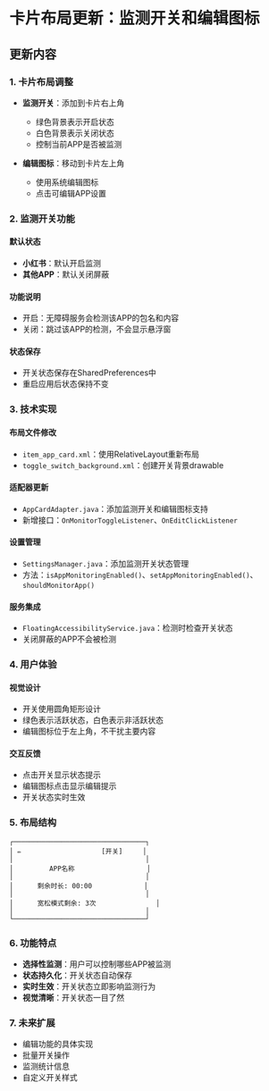 # 卡片布局更新：监测开关和编辑图标

## 更新内容

### 1. 卡片布局调整
- **监测开关**：添加到卡片右上角
  - 绿色背景表示开启状态
  - 白色背景表示关闭状态
  - 控制当前APP是否被监测

- **编辑图标**：移动到卡片左上角
  - 使用系统编辑图标
  - 点击可编辑APP设置

### 2. 监测开关功能

#### 默认状态
- **小红书**：默认开启监测
- **其他APP**：默认关闭屏蔽

#### 功能说明
- 开启：无障碍服务会检测该APP的包名和内容
- 关闭：跳过该APP的检测，不会显示悬浮窗

#### 状态保存
- 开关状态保存在SharedPreferences中
- 重启应用后状态保持不变

### 3. 技术实现

#### 布局文件修改
- `item_app_card.xml`：使用RelativeLayout重新布局
- `toggle_switch_background.xml`：创建开关背景drawable

#### 适配器更新
- `AppCardAdapter.java`：添加监测开关和编辑图标支持
- 新增接口：`OnMonitorToggleListener`、`OnEditClickListener`

#### 设置管理
- `SettingsManager.java`：添加监测开关状态管理
- 方法：`isAppMonitoringEnabled()`、`setAppMonitoringEnabled()`、`shouldMonitorApp()`

#### 服务集成
- `FloatingAccessibilityService.java`：检测时检查开关状态
- 关闭屏蔽的APP不会被检测

### 4. 用户体验

#### 视觉设计
- 开关使用圆角矩形设计
- 绿色表示活跃状态，白色表示非活跃状态
- 编辑图标位于左上角，不干扰主要内容

#### 交互反馈
- 点击开关显示状态提示
- 编辑图标点击显示编辑提示
- 开关状态实时生效

### 5. 布局结构

```
┌─────────────────────────────────┐
│ ✏️                    [开关]     │
│                                 │
│         APP名称                  │
│                                 │
│      剩余时长: 00:00             │
│                                 │
│      宽松模式剩余: 3次               │
│                                 │
└─────────────────────────────────┘
```

### 6. 功能特点

- **选择性监测**：用户可以控制哪些APP被监测
- **状态持久化**：开关状态自动保存
- **实时生效**：开关状态立即影响监测行为
- **视觉清晰**：开关状态一目了然

### 7. 未来扩展

- 编辑功能的具体实现
- 批量开关操作
- 监测统计信息
- 自定义开关样式 